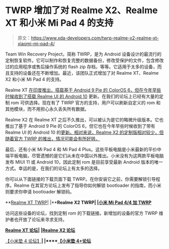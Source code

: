 # TWRP 增加了对 Realme X2、Realme XT 和小米 Mi Pad 4 的支持

> 原文：<https://www.xda-developers.com/twrp-realme-x2-realme-xt-xiaomi-mi-pad-4/>

Team Win Recovery Project，简称 TWRP，是为 Android 设备设计的最流行的定制恢复软件。它可以制作和恢复完整的数据备份，修改受保护的文件，包含修改过的应用程序或售后操作系统的 flash zip 存档，等等。它适用于太多的设备，而且支持的设备还在不断增加。最近，该团队正式增加了对 Realme XT、Realme X2 和小米 Mi Pad 4 的支持。

Realme XT [在印度推出，搭载基于 Android 9 Pie 的 ColorOS 6，但](https://www.xda-developers.com/realme-xt-is-the-first-64mp-smartphone-to-launch-in-india/)[在今年早些时候收到了搭载 Realme UI 的 Android 10](https://www.xda-developers.com/realme-xt-ui-android-10-rollout/) 更新。在我们的论坛上已经有大量的定制 rom 可供选择。现在有了 TWRP 官方的支持，用户可以刷新自定义的 rom 和其他模块，而不用担心永久丢失所有数据。

Realme X2 在 Realme XT 之后不久推出，可以被认为是它的略微升级版本。它也推出了基于 Android 9 Pie 的 ColorOS 6，但它也在今年早些时候收到了带有 Realme UI 的 Android 10 的[更新。相对来说，Realme X2 的定制版相对较少，但随着官方 TWRP 的推出，情况可能会有所好转。](https://www.xda-developers.com/realme-x2-pro-android-10-stable-update-realme-ui/)

最后，还有小米 Mi Pad 4 和 Mi Pad 4 Plus。这些平板电脑是小米最新的平价中端平板电脑，尽管遗憾的是它们从未在中国以外推出。小米没有为这两款平板电脑发布 MIUI 11 或 Android 10，因此定制 rom 是目前享受最新 Android 版本的唯一方式。幸运的是，在我们的论坛上有太多的选择。

你可以从下面链接的下载页面下载 TWRP。在你安装它之前，你需要解锁引导程序。Realme 在其官方论坛上发布了指导你如何解锁 bootloader 的指南，而小米则要求你申请 bootloader 解锁码。

**[Realme XT TWRP](https://twrp.me/realme/realmext.html)| |****Realme X2 TWRP| |[小米 Mi Pad 4/4 加 TWRP](https://twrp.me/xiaomi/xiaomimipad4.html)**

访问这些设备的论坛，找到定制 rom 的下载链接。新增加的设备的官方 TWRP 维护者也开放了论坛来寻求支持。

**[Realme XT 论坛](https://forum.xda-developers.com/realme-xt)****| |****[Realme X2 论坛](https://forum.xda-developers.com/realme-x2)**

[【小米垫 4 论坛】](https://forum.xda-developers.com/mi-pad-4)**| |****[【小米垫 4+论坛](https://forum.xda-developers.com/mi-pad-4-plus)**
